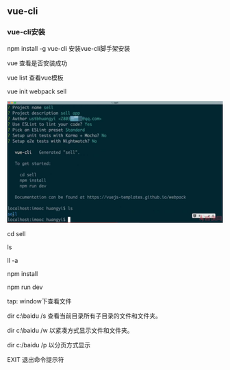 ## vue-cli

### vue-cli安装

npm install -g vue-cli  安装vue-cli脚手架安装

vue 查看是否安装成功

vue list 查看vue模板

vue init webpack sell

![](/assets/import9.png)

cd sell

ls

ll -a

npm install

npm run dev

tap: window下查看文件

dir c:\baidu /s  查看当前目录所有子目录的文件和文件夹。

dir c:\baidu /w 以紧凑方式显示文件和文件夹。

dir c:/baidu /p 以分页方式显示

EXIT 退出命令提示符





